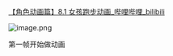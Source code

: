 [【角色动画篇】8.1 女孩跑步动画_哔哩哔哩_bilibili](https://www.bilibili.com/video/BV11H4y1P7RV?vd_source=ebf06d572d5366b5ef7bc5032fefb08d&spm_id_from=333.788.player.switch&p=73)

![image.png](https://image-1253155090.cos.ap-nanjing.myqcloud.com/202411111720399.png)

第一帧开始做动画
